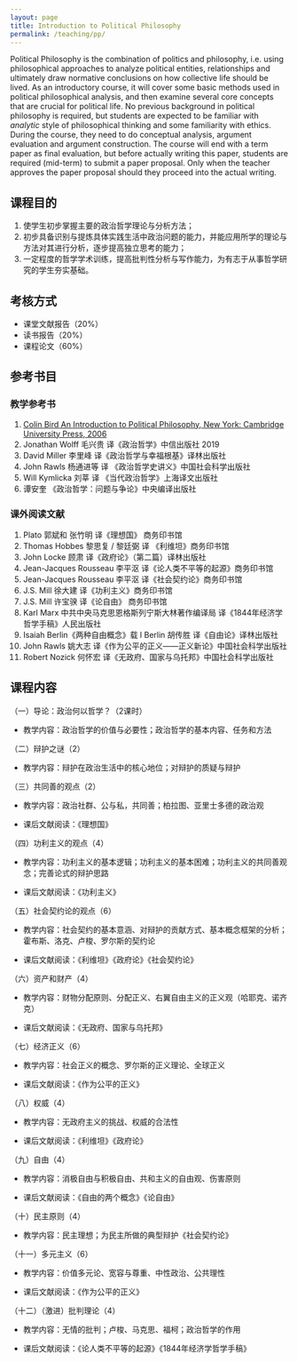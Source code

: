```yaml
---
layout: page
title: Introduction to Political Philosophy 
permalink: /teaching/pp/
---
```


Political Philosophy  is the combination of politics and philosophy, i.e. using philosophical approaches to analyze political entities, relationships and ultimately draw normative conclusions on how collective life should be lived. As an introductory course, it will cover some basic methods used in political philosophical analysis, and then examine several core concepts that are crucial for political life. No previous background in political philosophy is required, but students are expected to be familiar with *analytic* style of philosophical thinking and some familiarity with ethics. During the course, they need to do conceptual analysis, argument evaluation and argument construction. The course will end with a term paper as final evaluation, but before actually writing this paper, students are required (mid-term) to submit a paper proposal. Only when the teacher approves the paper proposal should they proceed into the actual writing.

## 课程目的

1. 使学生初步掌握主要的政治哲学理论与分析方法；
2. 初步具备识别与提炼具体实践生活中政治问题的能力，并能应用所学的理论与方法对其进行分析，逐步提高独立思考的能力；
3.  一定程度的哲学学术训练，提高批判性分析与写作能力，为有志于从事哲学研究的学生夯实基础。

 

## 考核方式

- 课堂文献报告（20%）
- 读书报告（20%）
- 课程论文（60%）

 

## 参考书目

### 教学参考书

1. <u>Colin Bird An Introduction to Political Philosophy, New York: Cambridge University Press, 2006</u>
2. Jonathan Wolff 毛兴贵 译《政治哲学》中信出版社 2019
3. David Miller 李里峰 译《政治哲学与幸福根基》译林出版社
4. John Rawls 杨通进等 译 《政治哲学史讲义》中国社会科学出版社
5. Will Kymlicka 刘莘 译 《当代政治哲学》上海译文出版社
6. 谭安奎 《政治哲学：问题与争论》中央编译出版社

 

### 课外阅读文献

1. Plato 郭斌和 张竹明 译《理想国》 商务印书馆
2. Thomas Hobbes 黎思复 / 黎廷弼 译 《利维坦》商务印书馆
3. John Locke 顾肃 译《政府论》（第二篇）译林出版社
4. Jean-Jacques Rousseau 李平沤 译《论人类不平等的起源》商务印书馆
5. Jean-Jacques Rousseau 李平沤 译《社会契约论》商务印书馆
6. J.S. Mill 徐大建 译《功利主义》商务印书馆
7. J.S. Mill 许宝骙 译《论自由》 商务印书馆
8. Karl Marx 中共中央马克思恩格斯列宁斯大林著作编译局 译《1844年经济学哲学手稿》人民出版社
9. Isaiah Berlin《两种自由概念》载 I Berlin 胡传胜 译《自由论》译林出版社 
10. John Rawls 姚大志 译《作为公平的正义——正义新论》中国社会科学出版社
11. Robert Nozick 何怀宏 译《无政府、国家与乌托邦》中国社会科学出版社

## 课程内容 

（一）导论：政治何以哲学？（2课时）

- 教学内容：政治哲学的价值与必要性；政治哲学的基本内容、任务和方法

（二）辩护之谜（2）

- 教学内容：辩护在政治生活中的核心地位；对辩护的质疑与辩护

（三）共同善的观点（2）

- 教学内容：政治社群、公与私，共同善；柏拉图、亚里士多德的政治观

- 课后文献阅读：《理想国》

（四）功利主义的观点（4）

- 教学内容：功利主义的基本逻辑；功利主义的基本困难；功利主义的共同善观念；完善论式的辩护思路

- 课后文献阅读：《功利主义》

（五）社会契约论的观点（6）

- 教学内容：社会契约的基本意涵、对辩护的贡献方式、基本概念框架的分析；霍布斯、洛克、卢梭、罗尔斯的契约论

- 课后文献阅读：《利维坦》《政府论》《社会契约论》

（六）资产和财产（4）

- 教学内容：财物分配原则、分配正义、右翼自由主义的正义观（哈耶克、诺齐克）

- 课后文献阅读：《无政府、国家与乌托邦》

（七）经济正义（6）

- 教学内容：社会正义的概念、罗尔斯的正义理论、全球正义

- 课后文献阅读：《作为公平的正义》

（八）权威（4）

- 教学内容：无政府主义的挑战、权威的合法性

- 课后文献阅读：《利维坦》《政府论》

（九）自由（4）

- 教学内容：消极自由与积极自由、共和主义的自由观、伤害原则

- 课后文献阅读：《自由的两个概念》《论自由》

（十）民主原则（4）

- 教学内容：民主理想；为民主所做的典型辩护《社会契约论》

（十一）多元主义（6）

- 教学内容：价值多元论、宽容与尊重、中性政治、公共理性

- 课后文献阅读：《作为公平的正义》

（十二）（激进）批判理论（4）

- 教学内容：无情的批判；卢梭、马克思、福柯；政治哲学的作用

- 课后文献阅读：《论人类不平等的起源》《1844年经济学哲学手稿》
